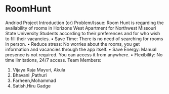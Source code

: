 # RoomHunt
Andriod Project
Introduction (or) Problem/Issue:
Room Hunt is regarding the availability of rooms in Horizons West Apartment for Northwest Missouri State University Students according to their preferences and for who wish to fill their vacancies.
•	Save Time: There is no need of searching for rooms in person.
•	Reduce stress: No worries about the rooms, you get information and vacancies through the app itself.
•	Save Energy: Manual presence is not required. You can access it from anywhere.
•	Flexibility: No time limitations, 24/7 access.
Team Members:
1.	Vijaya Raja Mayuri, Akula
2.	Bhavani ,Pathuri
3.	Farheen,Mohammad
4.	Satish,Hiru Gadge
